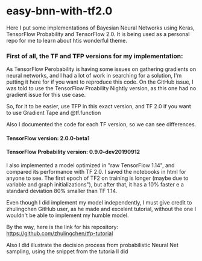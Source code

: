 # easy-bnn-with-tf2.0
Here I put some implementations of Bayesian Neural Networks using Keras, TensorFlow Probability and TensorFlow 2.0. It is being used as a personal repo for me to learn about htis wonderful theme. 

### First of all, the TF and TFP versions for my implementation:
As TensorFlow Perobability is having some issues on gathering gradients on neural networks, and I had a lot of work in searching for a solution, I'm putting it here for if you want to reproduce this code. On the GitHub issue, I was told to use the TensorFlow Proability Nightly version, as this one had no gradient issue for this use case.

So, for it to be easier, use TFP in this exact version, and TF 2.0 if you want to use Gradient Tape and @tf.function

Also I documented the code for each TF version, so we can see differences.

#### TensorFlow version: 2.0.0-beta1


#### TensorFlow Probability version: 0.9.0-dev20190912


I also implemented a model optimized in "raw TensorFlow 1.14", and compared its performance with TF 2.0. I saved the notebooks in html for anyone to see. The first epoch of TF2 on training is longer (maybe due to variable and graph initializations"), but after that, it has a 10% faster e a standard deviation 80% smaller than TF 1.14. 

Even though I did implement my model independently, I must give credit to zhulingchen GitHub user, as he made and excelent tutorial, without the one I wouldn't be able to implement my humble model. 


By the way, here is the link for his repository: https://github.com/zhulingchen/tfp-tutorial

Also I did illustrate the decision process from probabilistic Neural Net sampling, using the snippet from the tutoria lI did
